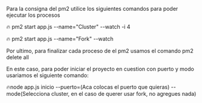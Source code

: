 Para la consigna del pm2 utilice los siguientes comandos para poder ejecutar los procesos

 🔥 pm2 start app.js --name="Cluster" --watch -i 4  

 🔥  pm2 start app.js  --name="Fork" --watch


Por ultimo, para finalizar cada proceso de el pm2 usamos el comando pm2 delete all



En este caso, para poder iniciar el proyecto en cuestion con puerto y modo usariamos el siguiente comando:

🔥node app.js inicio --puerto=(Aca colocas el puerto que quieras) --mode(Selecciona cluster, en el caso de querer usar fork, no agregues nada)





